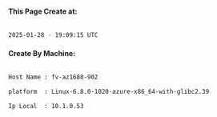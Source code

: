 
   
#### This Page Create at:

```bash

2025-01-28 - 19:09:15 UTC

```

#### Create By Machine:

```bash

Host Name : fv-az1680-902

platform  : Linux-6.8.0-1020-azure-x86_64-with-glibc2.39

Ip Local  : 10.1.0.53

```

